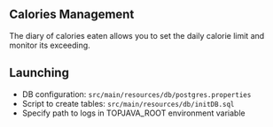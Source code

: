 ## Calories Management
The diary of calories eaten allows you to set the daily calorie limit and monitor its exceeding.

## Launching
- DB configuration: `src/main/resources/db/postgres.properties`
- Script to create tables: `src/main/resources/db/initDB.sql`
- Specify path to logs in TOPJAVA_ROOT environment variable
